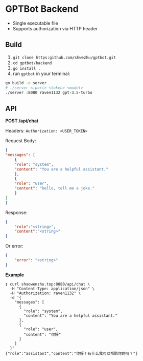 # GPTBot Backend

- Single executable file
- Supports authorization via HTTP header

## Build

1. `git clone https:github.com/shwezhu/gptbot.git`
2. `cd gptbot/backend`
3. `go install .`
4. run `gptbot` in your terminal:

```bash
go build -o server
# ./server <:port> <token> <model>
./server :8080 raven1132 gpt-3.5-turbo
```

## API

**POST /api/chat**

Headers: `Authorization: <USER_TOKEN>`

Request Body:
    
```json
{
"messages": [
    {
    "role": "system",
    "content": "You are a helpful assistant."
    },
    {
    "role": "user",
    "content": "hello, tell me a joke."
    }
]
}
```

Response:

```json
{
    "role":"<string>",
    "content":"<string>"
}
```

Or error:

```json
{
    "error": "<string>"
}
```

**Example**

```shell
❯ curl shaowenzhu.top:8080/api/chat \
  -H "Content-Type: application/json" \
  -H "Authorization: raven1132" \
  -d '{
    "messages": [
      {
        "role": "system",
        "content": "You are a helpful assistant."
      },
      {
        "role": "user",
        "content": "你好"
      }
    ]
  }'
{"role":"assistant","content":"你好！有什么我可以帮助你的吗？"}
```
